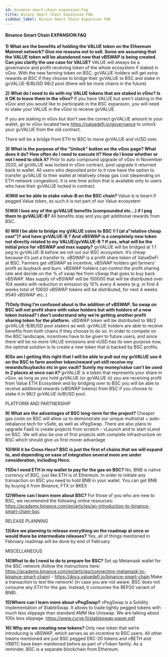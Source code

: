 ```yaml
---
id: binance-smart-chain-expansion-faq
title: Binace Smart Chain Expansion FAQ
sidebar_label: Binace Smart Chain Expansion FAQ
---
```


#### Binance Smart Chain EXPANSION FAQ

**1) What are the benefits of holding the VALUE token on the Ethereum Mainnet network? Give me reasons not to sell. Some are assuming that the VALUE token will be abandoned now that vBSWAP is being created. Can you clarify the use case for VALUE?**
VALUE will always be a governance and profit receiving token of the whole ecosystem if staked in vGov. With the new farming token on BSC, gvVALUE holders will get extra rewards at BSC if they choose to bridge their gvVALUE to BSC and stake in gvVALUE-B/BUSD 98/2 pool (there will be more chains in the future)


**2) What do I need to do with my VALUE tokens that are staked in vGov? Is it OK to leave them in the vGov?**
If you have VALUE but aren't staking in the vGov and you would like to participate in the BSC expansion, you will need to stake your VALUE in the vGov to receive gvVALUE. 

If you are staking in vGov but don't see the correct gvVALUE amount in your wallet, go to vGov located here https://valuedefi.io/governance to unlock your gvVALUE from the old contract.

There will be a bridge from ETH to BSC to move gvVALUE and vUSD over.


**3) What is the purpose of the “Unlock” button on the vGov page? What does it do? How often do I need to execute it? How do I know whether or not I need to click it?**
Prior to auto compound upgrade of vGov in November 2020, all gvVALUE was locked in vGov contract, post upgrade it returned back to wallet. All users who deposited prior to it now have the option to transfer gvVALUE to their wallet at relatively cheap gas cost (depending on ETH network congestion). It is one time action that is available only to users who have their gvVALUE locked in contract.


**4)Will we be able to stake value-B on the BSC chain?**
Value-b is bearn.fi pegged Value token, as such it is not part of our Value ecosystem


**5)Will I lose any of the gvVALUE benefits (compounded etc…) if I peg them to gvVALUE-B?**
All benefits stay and you get additional rewards from BSC.


**6) Will I be able to bridge my gVALUE coins to BSC 1:1 (at a"relative cheap cost")? and have gvVALUE-B ? And vBSWAP is a completely new token not directly related to my VALUE/gvVALUE-B ? If yes, what will be the initial price for vBSWAP and max supply?** 
gvVALUE will be bridged  at 1:1 peg to gvVALUE-B before we roll out our BSC ecosystem. It’s cheap because it’s just a transfer tx. 
vBSWAP is a profit share token of ValueDeFi at BSC. Farmers get vBSWAP as incentive, vBSWAP holders get farmers' profit as buyback and burn. vBSWAP holders can control the profit sharing rate and decide on the % of swap fee from vSwap that goes to buy back vBSWAP. Max supply of vBSWAP will be 100000 that will be distributed over 104 weeks with reduction in emission by 10% every 4 weeks (e.g. in first 4 weeks total of 10600 vBSWAP tokens will be distributed, for next 4 weeks 9540 vBSWAP etc..)


**7)Only thing I’m confused about is the addition of vBSWAP. So swap on BSC will not profit share with value holders but with holders of a new token instead? I don’t understand why we’re getting another profit sharing token for the platform.**
vBSWAP token will be distributed to 98/2 gvVALUE-B/BUSD pool stakers as well. gvVALUE holders are able to receive benefits from both chains if they choose to do so. In order to compete on the BSC landscape, incentives have to be given to future users, and since there will be no more VALUE emissions and vUSD has its own purpose now, the optimal solution is to create a new token that is backed by BSC profits.


**8)So am I getting this right that I will be able to pull out my gvVALUE use it on the BSC to farm another token/reward yet still receive my rewards/buybacks etc in gov vault? Surely my money/value can't be used in 2 places at once can it?**
gvVALUE is a token that represents your share in vGov, as long as you hold gvVALUE (or gvVALUE-b) you are receiving profit from Value ETH Ecosystem and by bridging over to BSC you will be able to receive additional rewards (vBSWAP tokens) from BSC if you choose to stake it in 98/2 gvVALUE-b/BUSD pool.


PLATFORM AND PARTNERSHIP


**9) What are the advantages of BSC long-term for the project?**
Cheaper gas costs on BSC will allow us to demonstrate our unique multistrat + auto-rebalance tech for vSafe, as well as vPegSwap. There are also plans to upgrade FaaS to create projects from scratch - vLaunch and to start vLend on BSC. We will also be one of first projects with complete infrastructure on BSC which should give us first mover advantage
 

**10)Will it be Cross Heco?
BSC is just the first of chains that we will expand to, and depending on ease of integration several more are under consideration, including Heco.**


**11)Do I need ETH in my wallet to pay for the gas on BSC?**
No, BNB is native currency of BSC, just like ETH is of Ethereum. In order to initiate any transaction on BSC you need to hold BNB in your wallet. You can get BNB by buying it from Binance, FTX or BKEX


**12)Where can I learn more about BSC?**
For those of you who are new to BSC, we recommend the following online resources:
https://academy.binance.com/en/articles/an-introduction-to-binance-smart-chain-bsc 


RELEASE PLANNING


**13)Are we planning to release everything on the roadmap at once or would there be intermediate releases?**
Yes, all of things mentioned in February roadmap will be done by end of February


MISCELLANEOUS 

**14)What to do I need to do to prepare for BSC?**
Set up Metamask wallet for the BSC network (follow the instructions here: https://academy.binance.com/en/articles/connecting-metamask-to-binance-smart-chain) - https://docs.valuedefi.io/binance-smart-chain 
Make a transaction to test the network! (in case you are not aware, BSC does not consume any ETH for the gas. Instead, it consumes the BEP20 variant of BNB).


**15)Where can I learn more about vPegSwap?**
vPegSwap is a Solidity implementation of StableSwap. It allows to trade tightly pegged tokens with much less slippage than standard AMM like Uniswap. We are talking about 100x less slippage. https://www.curve.fi/stableswap-paper.pdf


**16) Why are we creating new tokens?**
Only new token that we’re introducing is vBSWAP, which serves as an incentive to BSC users. All other tokens mentioned are just BSC pegged ERC-20 tokens and vBETH and VBBTC have been mentioned before as part of vToken family. As a reminder, BSC is a separate blockchain from Ethereum. 
